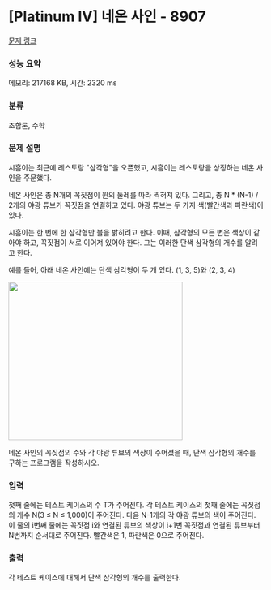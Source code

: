 # [Platinum IV] 네온 사인 - 8907 

[문제 링크](https://www.acmicpc.net/problem/8907) 

### 성능 요약

메모리: 217168 KB, 시간: 2320 ms

### 분류

조합론, 수학

### 문제 설명

<p>시흠이는 최근에 레스토랑 "삼각형"을 오픈했고, 시흠이는 레스토랑을 상징하는 네온 사인을 주문했다.</p>

<p>네온 사인은 총 N개의 꼭짓점이 원의 둘레를 따라 찍혀져 있다. 그리고, 총 N * (N-1) / 2개의 야광 튜브가 꼭짓점을 연결하고 있다. 야광 튜브는 두 가지 색(빨간색과 파란색)이 있다.</p>

<p>시흠이는 한 번에 한 삼각형만 불을 밝히려고 한다. 이때, 삼각형의 모든 변은 색상이 같아야 하고, 꼭짓점이 서로 이어져 있어야 한다. 그는 이러한 단색 삼각형의 개수를 알려고 한다.</p>

<p>예를 들어, 아래 네온 사인에는 단색 삼각형이 두 개 있다. (1, 3, 5)와 (2, 3, 4)</p>

<p><img alt="" src="https://www.acmicpc.net/upload/images/neonsign.png" style="height:312px; width:344px"></p>

<p>네온 사인의 꼭짓점의 수와 각 야광 튜브의 색상이 주어졌을 때, 단색 삼각형의 개수를 구하는 프로그램을 작성하시오.</p>

### 입력 

 <p>첫째 줄에는 테스트 케이스의 수 T가 주어진다. 각 테스트 케이스의 첫째 줄에는 꼭짓점의 개수 N(3 ≤ N ≤ 1,000)이 주어진다. 다음 N-1개의 각 야광 튜브의 색이 주어진다. 이 줄의 i번째 줄에는 꼭짓점 i와 연결된 튜브의 색상이 i+1번 꼭짓점과 연결된 튜브부터 N번까지 순서대로 주어진다. 빨간색은 1, 파란색은 0으로 주어진다.</p>

### 출력 

 <p>각 테스트 케이스에 대해서 단색 삼각형의 개수를 출력한다.</p>

